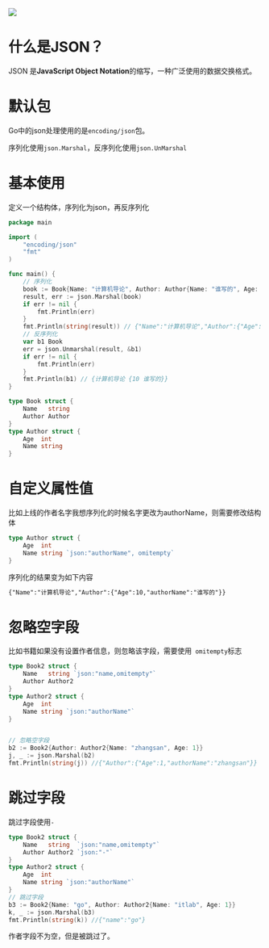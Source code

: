 ![](https://itlab1024-1256529903.cos.ap-beijing.myqcloud.com/202207281322806.png)

# 什么是JSON？

JSON 是**JavaScript Object Notation**的缩写，一种广泛使用的数据交换格式。

# 默认包

Go中的json处理使用的是`encoding/json`包。

序列化使用`json.Marshal`，反序列化使用`json.UnMarshal`

# 基本使用

定义一个结构体，序列化为json，再反序列化

```go
package main

import (
	"encoding/json"
	"fmt"
)

func main() {
	// 序列化
	book := Book{Name: "计算机导论", Author: Author{Name: "谁写的", Age: 10}}
	result, err := json.Marshal(book)
	if err != nil {
		fmt.Println(err)
	}
	fmt.Println(string(result)) // {"Name":"计算机导论","Author":{"Age":10,"Name":"谁写的"}}
	// 反序列化
	var b1 Book
	err = json.Unmarshal(result, &b1)
	if err != nil {
		fmt.Println(err)
	}
	fmt.Println(b1) // {计算机导论 {10 谁写的}}
}

type Book struct {
	Name   string
	Author Author
}
type Author struct {
	Age  int
	Name string
}
```

# 自定义属性值

比如上线的作者名字我想序列化的时候名字更改为authorName，则需要修改结构体

```go
type Author struct {
	Age  int
	Name string `json:"authorName", omitempty`
}
```

序列化的结果变为如下内容

```tex
{"Name":"计算机导论","Author":{"Age":10,"authorName":"谁写的"}}
```

# 忽略空字段

比如书籍如果没有设置作者信息，则忽略该字段，需要使用` omitempty`标志

```go
type Book2 struct {
	Name   string `json:"name,omitempty"`
	Author Author2
}
type Author2 struct {
	Age  int
	Name string `json:"authorName"`
}


// 忽略空字段
b2 := Book2{Author: Author2{Name: "zhangsan", Age: 1}}
j, _ := json.Marshal(b2)
fmt.Println(string(j)) //{"Author":{"Age":1,"authorName":"zhangsan"}}
```

# 跳过字段

跳过字段使用`-`

```go
type Book2 struct {
	Name   string  `json:"name,omitempty"`
	Author Author2 `json:"-"`
}
type Author2 struct {
	Age  int
	Name string `json:"authorName"`
}
// 跳过字段
b3 := Book2{Name: "go", Author: Author2{Name: "itlab", Age: 1}}
k, _ := json.Marshal(b3)
fmt.Println(string(k)) //{"name":"go"}
```

作者字段不为空，但是被跳过了。
